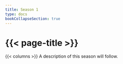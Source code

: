 ```yaml
---
title: Season 1
type: docs
bookCollapseSection: true
---
```


# {{< page-title >}}

{{< columns >}}
A description of this season will follow.
